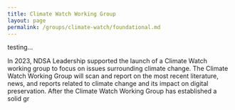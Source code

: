 ```yaml
---
title: Climate Watch Working Group
layout: page
permalink: /groups/climate-watch/foundational.md
---
```


testing...

In 2023, NDSA Leadership supported the launch of a Climate Watch working group to focus on issues surrounding climate change. The Climate Watch Working Group will scan and report on the most recent literature, news, and reports related to climate change and its impact on digital preservation. After the Climate Watch Working Group has established a solid gr